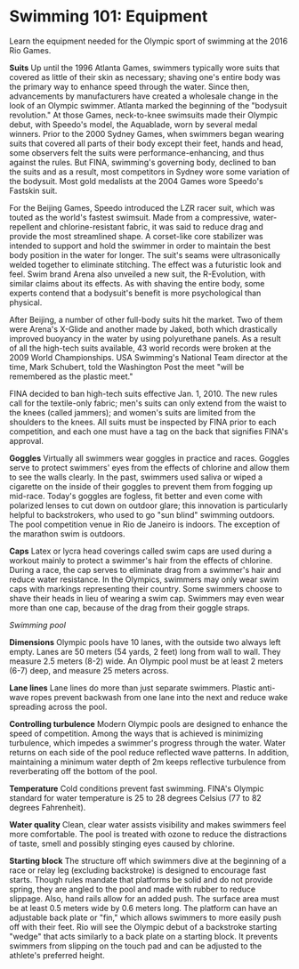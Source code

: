 Swimming 101: Equipment
=======================

Learn the equipment needed for the Olympic sport of swimming at the 2016 Rio Games.

**Suits**
Up until the 1996 Atlanta Games, swimmers typically wore suits that covered as little of their skin as necessary; shaving one's entire body was the primary way to enhance speed through the water. Since then, advancements by manufacturers have created a wholesale change in the look of an Olympic swimmer. Atlanta marked the beginning of the "bodysuit revolution." At those Games, neck-to-knee swimsuits made their Olympic debut, with Speedo's model, the Aquablade, worn by several medal winners. Prior to the 2000 Sydney Games, when swimmers began wearing suits that covered all parts of their body except their feet, hands and head, some observers felt the suits were performance-enhancing, and thus against the rules. But FINA, swimming's governing body, declined to ban the suits and as a result, most competitors in Sydney wore some variation of the bodysuit. Most gold medalists at the 2004 Games wore Speedo's Fastskin suit.

For the Beijing Games, Speedo introduced the LZR racer suit, which was touted as the world's fastest swimsuit. Made from a compressive, water-repellent and chlorine-resistant fabric, it was said to reduce drag and provide the most streamlined shape. A corset-like core stabilizer was intended to support and hold the swimmer in order to maintain the best body position in the water for longer. The suit's seams were ultrasonically welded together to eliminate stitching. The effect was a futuristic look and feel. Swim brand Arena also unveiled a new suit, the R-Evolution, with similar claims about its effects. As with shaving the entire body, some experts contend that a bodysuit's benefit is more psychological than physical.

After Beijing, a number of other full-body suits hit the market. Two of them were Arena's X-Glide and another made by Jaked, both which drastically improved buoyancy in the water by using polyurethane panels. As a result of all the high-tech suits available, 43 world records were broken at the 2009 World Championships. USA Swimming's National Team director at the time, Mark Schubert, told the Washington Post the meet "will be remembered as the plastic meet."

FINA decided to ban high-tech suits effective Jan. 1, 2010. The new rules call for the textile-only fabric; men's suits can only extend from the waist to the knees (called jammers); and women's suits are limited from the shoulders to the knees. All suits must be inspected by FINA prior to each competition, and each one must have a tag on the back that signifies FINA's approval.

**Goggles**
Virtually all swimmers wear goggles in practice and races. Goggles serve to protect swimmers' eyes from the effects of chlorine and allow them to see the walls clearly. In the past, swimmers used saliva or wiped a cigarette on the inside of their goggles to prevent them from fogging up mid-race. Today's goggles are fogless, fit better and even come with polarized lenses to cut down on outdoor glare; this innovation is particularly helpful to backstrokers, who used to go "sun blind" swimming outdoors. The pool competition venue in Rio de Janeiro is indoors. The exception of the marathon swim is outdoors.

**Caps**
Latex or lycra head coverings called swim caps are used during a workout mainly to protect a swimmer's hair from the effects of chlorine. During a race, the cap serves to eliminate drag from a swimmer's hair and reduce water resistance. In the Olympics, swimmers may only wear swim caps with markings representing their country. Some swimmers choose to shave their heads in lieu of wearing a swim cap. Swimmers may even wear more than one cap, because of the drag from their goggle straps.

*Swimming pool*

**Dimensions**
Olympic pools have 10 lanes, with the outside two always left empty. Lanes are 50 meters (54 yards, 2 feet) long from wall to wall. They measure 2.5 meters (8-2) wide. An Olympic pool must be at least 2 meters (6-7) deep, and measure 25 meters across.

**Lane lines**
Lane lines do more than just separate swimmers. Plastic anti-wave ropes prevent backwash from one lane into the next and reduce wake spreading across the pool.

**Controlling turbulence**
Modern Olympic pools are designed to enhance the speed of competition. Among the ways that is achieved is minimizing turbulence, which impedes a swimmer's progress through the water. Water returns on each side of the pool reduce reflected wave patterns. In addition, maintaining a minimum water depth of 2m keeps reflective turbulence from reverberating off the bottom of the pool.

**Temperature**
Cold conditions prevent fast swimming. FINA's Olympic standard for water temperature is 25 to 28 degrees Celsius (77 to 82 degrees Fahrenheit).

**Water quality**
Clean, clear water assists visibility and makes swimmers feel more comfortable. The pool is treated with ozone to reduce the distractions of taste, smell and possibly stinging eyes caused by chlorine.

**Starting block**
The structure off which swimmers dive at the beginning of a race or relay leg (excluding backstroke) is designed to encourage fast starts. Though rules mandate that platforms be solid and do not provide spring, they are angled to the pool and made with rubber to reduce slippage. Also, hand rails allow for an added push. The surface area must be at least 0.5 meters wide by 0.6 meters long. The platform can have an adjustable back plate or "fin," which allows swimmers to more easily push off with their feet. Rio will see the Olympic debut of a backstroke starting "wedge" that acts similarly to a back plate on a starting block. It prevents swimmers from slipping on the touch pad and can be adjusted to the athlete's preferred height.


